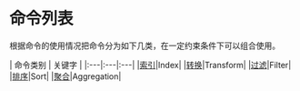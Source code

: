 # 命令列表
根据命令的使用情况把命令分为如下几类，在一定约束条件下可以组合使用。

| 命令类别 | 关键字 |
|:---|:---|:---|
|[索引](log_search/command/index.md)|Index|
|[转换](log_search/command/convert.md)|Transform|
|[过滤](log_search/command/filter.md)|Filter|
|[排序](log_search/command/sorting.md)|Sort|
|[聚合](log_search/command/polymerization.md)|Aggregation|
